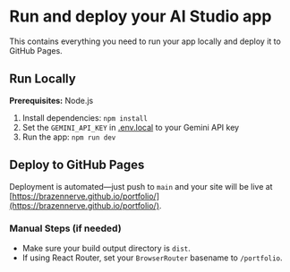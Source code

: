 # Run and deploy your AI Studio app

This contains everything you need to run your app locally and deploy it to GitHub Pages.

## Run Locally

**Prerequisites:**  Node.js

1. Install dependencies:
   `npm install`
2. Set the `GEMINI_API_KEY` in [.env.local](.env.local) to your Gemini API key
3. Run the app:
   `npm run dev`

## Deploy to GitHub Pages

Deployment is automated—just push to `main` and your site will be live at [https://brazennerve.github.io/portfolio/](https://brazennerve.github.io/portfolio/).

### Manual Steps (if needed)

- Make sure your build output directory is `dist`.
- If using React Router, set your `BrowserRouter` basename to `/portfolio`.
